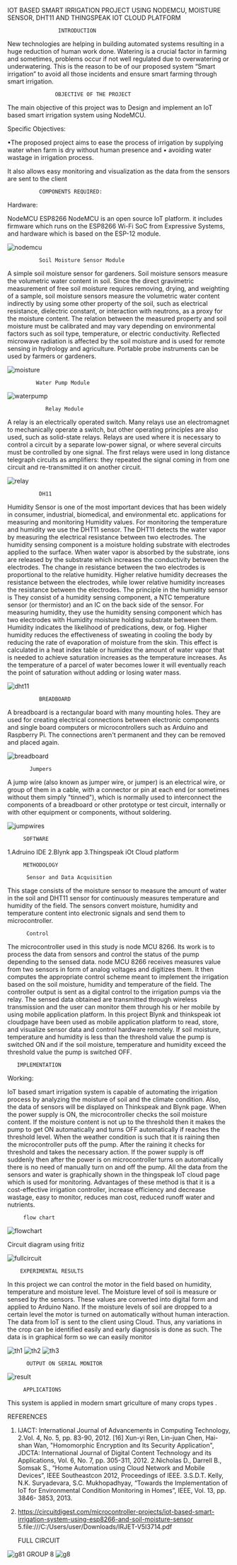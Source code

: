 IOT BASED SMART IRRIGATION PROJECT USING NODEMCU, MOISTURE SENSOR, DHT11 AND THINGSPEAK IOT CLOUD PLATFORM

                    INTRODUCTION
 
New technologies are helping in building automated systems resulting in a huge reduction of human work done. Watering is a crucial factor in farming and sometimes, problems occur if not well regulated due to overwatering or underwatering. This is the reason to be of our proposed system “Smart irrigation” to avoid all those incidents and ensure smart farming through smart irrigation.

                   OBJECTIVE OF THE PROJECT 

The main objective of this project was to Design and implement an IoT based smart irrigation system using NodeMCU.

Specific Objectives:

•The proposed project aims to ease the process of irrigation by supplying water when farm is dry without human presence and
• avoiding water wastage in irrigation process.

It also allows easy monitoring and visualization as the data from the sensors are sent to the client

              COMPONENTS REQUIRED:

Hardware:

NodeMCU ESP8266
 NodeMCU is an open source IoT platform. it includes firmware which runs on the ESP8266 Wi-Fi SoC from Expressive Systems, and hardware which is based on the ESP-12 module.

 ![nodemcu](https://user-images.githubusercontent.com/23235363/75878001-882fff00-5e21-11ea-8770-2d16563cb1b0.JPG)
 
              Soil Moisture Sensor Module
 
A simple soil moisture sensor for gardeners. Soil moisture sensors measure the volumetric water content in soil. Since the direct gravimetric measurement of free soil moisture requires removing, drying, and weighting of a sample, soil moisture sensors measure the volumetric water content indirectly by using some other property of the soil, such as electrical resistance, dielectric constant, or interaction with neutrons, as a proxy for the moisture content. The relation between the measured property and soil moisture must be calibrated and may vary depending on environmental factors such as soil type, temperature, or electric conductivity. Reflected microwave radiation is affected by the soil moisture and is used for remote sensing in hydrology and agriculture. Portable probe instruments can be used by farmers or gardeners.

![moisture](https://user-images.githubusercontent.com/23235363/75878166-db09b680-5e21-11ea-8c17-c2eb49008d83.JPG)

	         Water Pump Module
	
![waterpump](https://user-images.githubusercontent.com/23235363/75878364-24f29c80-5e22-11ea-890d-be47087f1055.JPG)

                Relay Module

A relay is an electrically operated switch. Many relays use an electromagnet to mechanically operate a switch, but other operating principles are also used, such as solid-state relays. Relays are used where it is necessary to control a circuit by a separate low-power signal, or where several circuits must be controlled by one signal. The first relays were used in long distance telegraph circuits as amplifiers: they repeated the signal coming in from one circuit and re-transmitted it on another circuit.

![relay](https://user-images.githubusercontent.com/23235363/75879018-430ccc80-5e23-11ea-941c-8837d661ca79.JPG)

              DH11

Humidity Sensor is one of the most important devices that has been widely in consumer, industrial, biomedical, and environmental etc. applications for measuring and monitoring Humidity values. For monitoring the temperature and humidity we use the DHT11 sensor. The DHT11 detects the water vapor by measuring the electrical resistance between two electrodes. The humidity sensing component is a moisture holding substrate with electrodes applied to the surface. When water vapor is absorbed by the substrate, ions are released by the substrate which increases the conductivity between the electrodes. The change in resistance between the two electrodes is proportional to the relative humidity. Higher relative humidity decreases the resistance between the electrodes, while lower relative humidity increases the resistance between the electrodes. The principle in the humidity sensor is They consist of a humidity sensing component, a NTC temperature sensor (or thermistor) and an IC on the back side of the sensor. For measuring humidity, they use the humidity sensing component which has two electrodes with Humidity moisture holding substrate between them. Humidity indicates the likelihood of predications, dew, or fog. Higher humidity reduces the effectiveness of sweating in cooling the body by reducing the rate of evaporation of moisture from the skin. This effect is calculated in a heat index table or humidex the amount of water vapor that is needed to achieve saturation increases as the temperature increases. As the temperature of a parcel of water becomes lower it will eventually reach the point of saturation without adding or losing water mass.

![dht11](https://user-images.githubusercontent.com/23235363/75879069-5f106e00-5e23-11ea-8401-2998fc054a47.JPG)

              BREADBOARD

A breadboard is a rectangular board with many mounting holes. They are used for creating electrical connections between electronic components and single board computers or microcontrollers such as Arduino and Raspberry Pi. The connections aren't permanent and they can be removed and placed again.

![breadboard](https://user-images.githubusercontent.com/23235363/75879117-78191f00-5e23-11ea-95b9-c6c0d1f5d4df.JPG)

           Jumpers 

A jump wire (also known as jumper wire, or jumper) is an electrical wire, or group of them in a cable, with a connector or pin at each end (or sometimes without them  simply "tinned"), which is normally used to interconnect the components of a breadboard or other prototype or test circuit, internally or with other equipment or components, without soldering.

![jumpwires](https://user-images.githubusercontent.com/23235363/75879158-8f580c80-5e23-11ea-8c55-019c8f6cb02e.JPG)

         SOFTWARE 
1.Adruino IDE
2.Blynk app
3.Thingspeak iOt Cloud platform


         METHODOLOGY 

          Sensor and Data Acquisition 

This stage consists of the moisture sensor to measure the amount of water in the soil and DHT11 sensor for continuously measures   temperature and humidity of the field. The sensors convert moisture, humidity and temperature content into electronic signals and send them to microcontroller. 

          Control 

The microcontroller used in this study is node MCU 8266. Its work is to process the data from sensors and control the status of the pump depending to the sensed data. node MCU 8266 receives measures value from two sensors in form of analog voltages and digitizes them. It then computes the appropriate control scheme meant to implement the irrigation based on the soil moisture, humidity and temperature of the field. The controller output is sent as a digital control to the irrigation pumps via the relay. The sensed data obtained are transmitted through wireless transmission and the user can monitor them through his or her mobile by using mobile application platform. In this project Blynk and thinkspeak iot cloudpage have been used as mobile application platform to read, store, and visualize sensor data and control hardware remotely. If soil moisture, temperature and humidity is less than the threshold value the pump is switched ON and if the soil moisture, temperature and humidity exceed the threshold value the pump is switched OFF.  

       IMPLEMENTATION

Working: 

IoT based smart irrigation system is capable of automating the irrigation process by analyzing the moisture of soil and the climate condition. Also, the data of sensors will be displayed on Thinkspeak and Blynk page. When the power supply is ON, the microcontroller checks the soil moisture content. If the moisture content is not up to the threshold then it makes the pump to get ON automatically and turns OFF automatically if reaches the threshold level. When the weather condition is such that it is raining then the microcontroller puts off the pump. After the raining it checks for threshold and takes the necessary action. If the power supply is off suddenly then after the power is on microcontroller turns on automatically there is no need of manually turn on and off the pump. All the data from the sensors and water is graphically shown in the thingspeak IoT cloud page which is used for monitoring. Advantages of these method is that it is a cost-effective irrigation controller, increase efficiency and decrease wastage, easy to monitor, reduces man cost, reduced runoff water and nutrients.

         flow chart 

![flowchart](https://user-images.githubusercontent.com/23235363/75879270-c4fcf580-5e23-11ea-942a-442c51f89d8b.JPG)

Circuit diagram using fritiz

 ![fullcircuit](https://user-images.githubusercontent.com/23235363/75879310-da721f80-5e23-11ea-8342-7914c5f33777.JPG)

        EXPERIMENTAL RESULTS

In this project we can control the motor in the field based on humidity, temperature and moisture level. The Moisture level of soil is measure or sensed by the sensors. These values are converted into digital form and applied to Arduino Nano. If the moisture levels of soil are dropped to a certain level the motor is turned on automatically without human interaction. The data from IoT is sent to the client using Cloud. Thus, any variations in the crop can be identified easily and early diagnosis is done as such.
The data is in graphical form so we can easily monitor

![th1](https://user-images.githubusercontent.com/23235363/75879381-01305600-5e24-11ea-9c1a-dd2c1017e9a8.JPG)
![th2](https://user-images.githubusercontent.com/23235363/75879401-09889100-5e24-11ea-934c-0b51f20db173.JPG)
![th3](https://user-images.githubusercontent.com/23235363/75879407-0db4ae80-5e24-11ea-908d-cc0c7f488012.JPG)
 
          OUTPUT ON SERIAL MONITOR 
 
 ![result](https://user-images.githubusercontent.com/23235363/75879585-494f7880-5e24-11ea-9c4f-eb08aa60f16b.JPG)

 
         APPLICATIONS
	 
This system is applied in modern smart griculture of many crops types .

REFERENCES

1. IJACT: International Journal of Advancements in Computing Technology, 2.Vol. 4, No. 5, pp. 83-90, 2012. [16]
Xun-yi Ren, Lin-juan Chen, Hai-shan Wan, "Homomorphic Encryption and Its Security Application", JDCTA:
International Journal of Digital Content Technology and its Applications, Vol. 6, No. 7, pp. 305-311, 2012.
2.Nicholas D., Darrell B., Somsak S., “Home Automation using Cloud Network and Mobile Devices”, IEEE Southeastcon 2012, Proceedings of IEEE.
3.S.D.T. Kelly, N.K. Suryadevara, S.C. Mukhopadhyay, “Towards the Implementation of IoT for Environmental Condition Monitoring in Homes”, IEEE, Vol. 13, pp. 3846- 3853, 2013.
4. https://circuitdigest.com/microcontroller-projects/iot-based-smart-irrigation-system-using-esp8266-and-soil-moisture-sensor
5.file:///C:/Users/user/Downloads/IRJET-V5I3714.pdf


   FULL CIRCUIT 

![g81](https://user-images.githubusercontent.com/23235363/75876854-2373a500-5e1f-11ea-92ac-69da39176cda.jpeg)
GROUP 8
![g8](https://user-images.githubusercontent.com/23235363/75876461-6b45fc80-5e1e-11ea-93f4-56c7a71be07b.jpeg)
